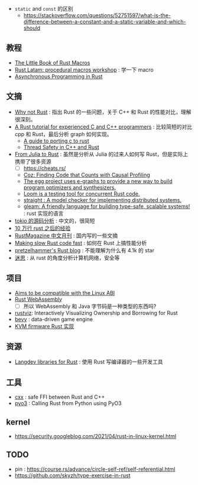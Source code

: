 - `static` and `const` 的区别
  - https://stackoverflow.com/questions/52751597/what-is-the-difference-between-a-constant-and-a-static-variable-and-which-should

## 教程
- [The Little Book of Rust Macros](https://danielkeep.github.io/tlborm/book/README.html)
- [Rust Latam: procedural macros workshop](https://github.com/dtolnay/proc-macro-workshop) : 学一下 macro
- [Asynchronous Programming in Rust](https://github.com/rust-lang/async-book)

## 文摘
- [Why not Rust](https://matklad.github.io//2020/09/20/why-not-rust.html) : 指出 Rust 的一些问题，关于 C++ 和 Rust 的性能对比，理解很深刻。
- [A Rust tutorial for experienced C and C++ programmers](https://github.com/nrc/r4cppp) : 比较简短的对比 cpp 和 Rust，最后分析 graph 如何实现。
  - [A guide to porting c to rust](https://locka99.gitbooks.io/a-guide-to-porting-c-to-rust/content/)
  - [Thread Safety in C++ and Rust](https://blog.reverberate.org/2021/12/18/thread-safety-cpp-rust.html)
- [From Julia to Rust](https://miguelraz.github.io/blog/juliatorust/) : 虽然是分析从 Julia 的过来人如何写 Rust，但是实际上携带了很多资源
  - [ ] https://cheats.rs/
  - [Coz: Finding Code that Counts with Causal Profiling](https://github.com/plasma-umass/coz)
  - [The egg project uses e-graphs to provide a new way to build program optimizers and synthesizers.](https://egraphs-good.github.io/)
  - [Loom is a testing tool for concurrent Rust code.](https://github.com/tokio-rs/loom)
  - [straight : A model checker for implementing distributed systems.](https://github.com/stateright/stateright)
  - [gleam: A friendly language for building type-safe, scalable systems!](https://github.com/gleam-lang/gleam) : rust 实现的语言
- [tokio 的源码分析](https://tony612.github.io/tokio-internals/01.html) : 中文的，很简短
- [10 万行 rust 之后的经验](https://matklad.github.io/2021/09/05/Rust100k.html)
- [RustMagazine 中文月刊](https://rustmagazine.github.io/rust_magazine_2021/chapter_12/toc.html) : 国内写的一些文摘
- [Making slow Rust code fast](https://patrickfreed.github.io/rust/2021/10/15/making-slow-rust-code-fast.html#viewing-criterions-html-report) : 如何在 Rust 上搞性能分析
- [pretzelhammer's Rust blog](https://github.com/pretzelhammer/rust-blog) : 不能理解为什么有 4.1k 的 star
- [迷思](https://zhuanlan.zhihu.com/prattle) : 从 rust 的角度分析计算机网络，安全等

## 项目
- [Aims to be compatible with the Linux ABI](https://github.com/nuta/kerla)
- [Rust WebAssembly](https://rustwasm.github.io/docs/book/introduction.html)
  - [ ] 所以 WebAssembly 和 Java 字节码是一种类型的东西吗?
- [rustviz](https://github.com/rustviz/rustviz): Interactively Visualizing Ownership and Borrowing for Rust
- [bevy](https://github.com/bevyengine/bevy) : data-driven game engine
- [KVM firmware Rust 实现](https://news.ycombinator.com/item?id=19883626)

## 资源
- [Langdev libraries for Rust](https://github.com/Kixiron/rust-langdev) : 使用 Rust 写编译器的一些开发工具

## 工具
- [cxx](https://github.com/dtolnay/cxx) : safe FFI between Rust and C++
- [pyo3](https://github.com/PyO3/pyo3) : Calling Rust from Python using PyO3

## kernel
- https://security.googleblog.com/2021/04/rust-in-linux-kernel.html

## TODO
- pin : https://course.rs/advance/circle-self-ref/self-referential.html
- https://github.com/skyzh/type-exercise-in-rust

